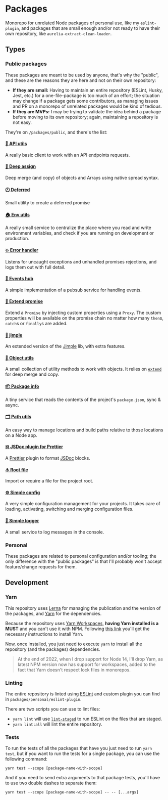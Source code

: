 # Packages

Monorepo for unrelated Node packages of personal use, like my `eslint-plugin`, and packages that are small enough and/or not ready to have their own repository, like `aurelia-extract-clean-loader`.

## Types

### Public packages

These packages are meant to be used by anyone, that's why the "public", and these are the reasons they are here and not on their own repository:

- **If they are small:** Having to maintain an entire repository (ESLint, Husky, Jest, etc.) for a one-file-package is too much of an effort; the situation may change if a package gets some contributors, as managing issues and PR on a monorepo of unrelated packages would be kind of tedious.
- **If they are MVPs:** I may be trying to validate the idea behind a package before moving to its own repository; again, maintaining a repository is not easy.

They're on `/packages/public`, and there's the list:

#### [🚀 API utils](./packages/public/api-utils)

A really basic client to work with an API endpoints requests.

#### [🧬 Deep assign](./packages/public/deep-assign)

Deep merge (and copy) of objects and Arrays using native spread syntax.

#### [🕗 Deferred](./packages/public/deferred)

Small utility to create a deferred promise

#### [🏠 Env utils](./packages/public/env-utils)

A really small service to centralize the place where you read and write environment variables, and check if you are running on development or production.

#### [💥 Error handler](./packages/public/error-handler)

Listens for uncaught exceptions and unhandled promises rejections, and logs them out with full detail.

#### [🚚 Events hub](./packages/public/events-hub)

A simple implementation of a pubsub service for handling events.

#### [💫 Extend promise](./packages/public/extend-promise)

Extend a `Promise` by injecting custom properties using a `Proxy`. The custom properties will be available on the promise chain no matter how many `then`s, `catch`s or `finally`s are added.

#### [💉 jimple](./packages/public/jimple)

An extended version of the [Jimple](https://www.npmjs.com/package/jimple) lib, with extra features.

#### [🧰 Object utils](./packages/public/object-utils)

A small collection of utility methods to work with objects. It relies on [`extend`](https://www.npmjs.com/package/extend) for deep merge and copy.

#### [📦 Package info](./packages/public/package-info)

A tiny service that reads the contents of the project's `package.json`, sync & async.

#### [🗂 Path utils](./packages/public/path-utils)

An easy way to manage locations and build paths relative to those locations on a Node app.

#### [𝍌 JSDoc plugin for Prettier](./packages/public/prettier-jsdoc)

A [Prettier](https://prettier.io) plugin to format [JSDoc](https://jsdoc.app) blocks.

#### [⚓️ Root file](./packages/public/root-file)

Import or require a file for the project root.

#### [⚙️ Simple config](./packages/public/simple-config)

A very simple configuration management for your projects. It takes care of loading, activating, switching and merging configuration files.

#### [💬 Simple logger](./packages/public/simple-logger)

A small service to log messages in the console.

### Personal

These packages are related to personal configuration and/or tooling; the only difference with the "public packages" is that I'll probably won't accept feature/change requests for them.

## Development

### Yarn

This repository uses [Lerna](https://lerna.js.org) for managing the publication and the version of the packages, and [Yarn](https://classic.yarnpkg.com) for the dependencies.

Because the repository uses [Yarn Workspaces](https://classic.yarnpkg.com/en/docs/workspaces), **having Yarn installed is a MUST** and you can't use it with NPM. Following [this link](https://classic.yarnpkg.com/en/docs/install) you'll get the necessary instructions to install Yarn.

Now, once installed, you just need to execute `yarn` to install all the repository (and the packages) dependencies.

> At the end of 2022, when I drop support for Node 14, I'll drop Yarn, as latest NPM version now has support for workspaces, added to the fact that Yarn doesn't respect lock files in monorepos.

### Linting

The entire repository is linted using [ESLint](https://eslint.org) and custom plugin you can find in `packages/personal/eslint-plugin`.

There are two scripts you can use to lint files:

- `yarn lint` will use [`lint-staged`](https://yarnpkg.com/package/lint-staged) to run ESLint on the files that are staged.
- `yarn lint:all` will lint the entire repository.

### Tests

To run the tests of all the packages that have you just need to run `yarn test`, but if you want to run the tests for a single package, you can use the following command:

```
yarn test --scope [package-name-with-scope]
```

And if you need to send extra arguments to that package tests, you'll have to use two double dashes to separate them:

```
yarn test --scope [package-name-with-scope] -- -- [...args]
```
